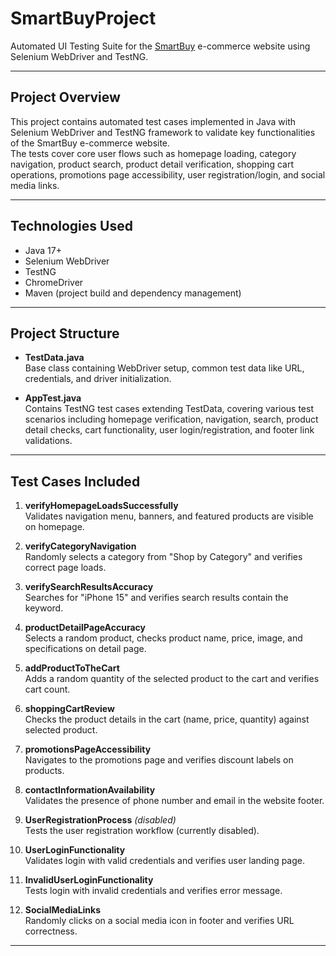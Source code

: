 # SmartBuyProject

Automated UI Testing Suite for the [SmartBuy](https://smartbuy-me.com/) e-commerce website using Selenium WebDriver and TestNG.

---

## Project Overview

This project contains automated test cases implemented in Java with Selenium WebDriver and TestNG framework to validate key functionalities of the SmartBuy e-commerce website.  
The tests cover core user flows such as homepage loading, category navigation, product search, product detail verification, shopping cart operations, promotions page accessibility, user registration/login, and social media links.

---

## Technologies Used

- Java 17+
- Selenium WebDriver
- TestNG
- ChromeDriver
- Maven (project build and dependency management)

---

## Project Structure

- **TestData.java**  
  Base class containing WebDriver setup, common test data like URL, credentials, and driver initialization.

- **AppTest.java**  
  Contains TestNG test cases extending TestData, covering various test scenarios including homepage verification, navigation, search, product detail checks, cart functionality, user login/registration, and footer link validations.

---

## Test Cases Included

1. **verifyHomepageLoadsSuccessfully**  
   Validates navigation menu, banners, and featured products are visible on homepage.

2. **verifyCategoryNavigation**  
   Randomly selects a category from "Shop by Category" and verifies correct page loads.

3. **verifySearchResultsAccuracy**  
   Searches for "iPhone 15" and verifies search results contain the keyword.

4. **productDetailPageAccuracy**  
   Selects a random product, checks product name, price, image, and specifications on detail page.

5. **addProductToTheCart**  
   Adds a random quantity of the selected product to the cart and verifies cart count.

6. **shoppingCartReview**  
   Checks the product details in the cart (name, price, quantity) against selected product.

7. **promotionsPageAccessibility**  
   Navigates to the promotions page and verifies discount labels on products.

8. **contactInformationAvailability**  
   Validates the presence of phone number and email in the website footer.

9. **UserRegistrationProcess** *(disabled)*  
   Tests the user registration workflow (currently disabled).

10. **UserLoginFunctionality**  
    Validates login with valid credentials and verifies user landing page.

11. **InvalidUserLoginFunctionality**  
    Tests login with invalid credentials and verifies error message.

12. **SocialMediaLinks**  
    Randomly clicks on a social media icon in footer and verifies URL correctness.

---
 
